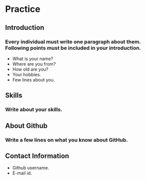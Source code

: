 # Practice
## Introduction 
### Every individual must write one paragraph about them. Following points must be included in your introduction. 
- What is your name?
- Where are you from?
- How old are you?
- Your hobbies.
- Few lines about you.
## Skills
### Write about your skills.
## About Github
### Write a few lines on what you know about GitHub.
## Contact Information
- Github username.
- E-mail id.
